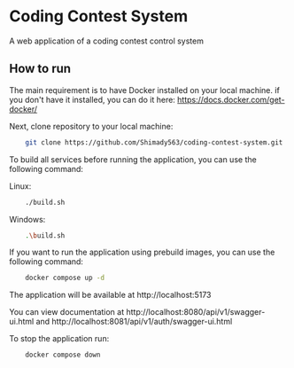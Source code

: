 # Coding Contest System

A web application of a coding contest control system

## How to run

The main requirement is to have Docker installed on your local machine.
if you don't have it installed, you can do it here: https://docs.docker.com/get-docker/

Next, clone repository to your local machine:

```bash
    git clone https://github.com/Shimady563/coding-contest-system.git
```

To build all services before running the application, you can use the following command:

Linux:

```bash
    ./build.sh
```

Windows:

```bash
    .\build.sh
```

If you want to run the application using prebuild images, you can use the following command:

```bash
    docker compose up -d
```

The application will be available at http://localhost:5173

You can view documentation at http://localhost:8080/api/v1/swagger-ui.html
and http://localhost:8081/api/v1/auth/swagger-ui.html

To stop the application run:

```bash
    docker compose down
```